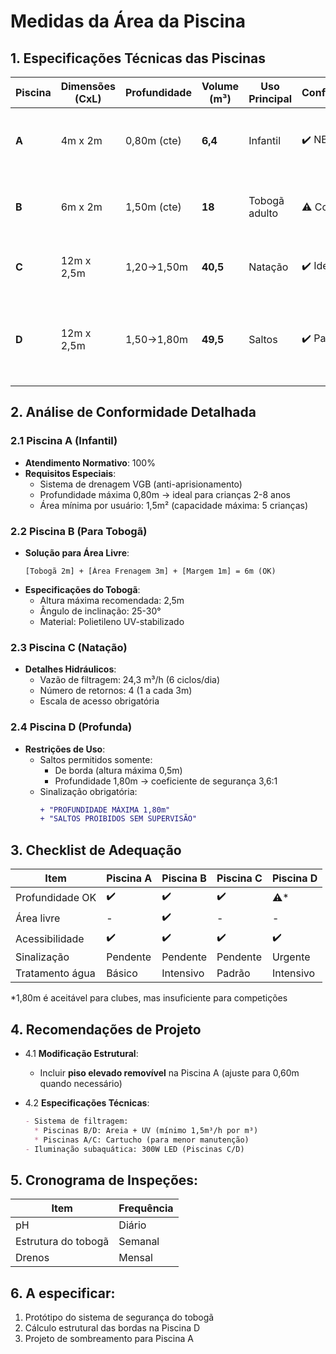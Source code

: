 # Medidas da Área da Piscina

## 1. Especificações Técnicas das Piscinas
| Piscina | Dimensões (CxL) | Profundidade | Volume (m³) | Uso Principal | Conformidade | Pontos Críticos |
|---------|----------------|--------------|-------------|---------------|--------------|-----------------|
| **A** | 4m x 2m | 0,80m (cte) | **6,4** | Infantil | ✔️ NBR 10339 | - Piso antiderrapante classe R11 - Bordas arredondadas |
| **B** | 6m x 2m | 1,50m (cte) | **18** | Tobogã adulto | ⚠️ Condicional | - Área livre: 3m após tobogã - Profundidade mínima OK |
| **C** | 12m x 2,5m | 1,20→1,50m | **40,5** | Natação | ✔️ Ideal | - Inclinação 2,5% (segura) - 1 raia confortável |
| **D** | 12m x 2,5m | 1,50→1,80m | **49,5** | Saltos | ✔️ Parcial | - Só permite saltos de borda (menos de 1m de altura) - Plataforma proibida |

## 2. Análise de Conformidade Detalhada

### 2.1 Piscina A (Infantil)
- **Atendimento Normativo**: 100%
- **Requisitos Especiais**:
  - Sistema de drenagem VGB (anti-aprisionamento)
  - Profundidade máxima 0,80m → ideal para crianças 2-8 anos
  - Área mínima por usuário: 1,5m² (capacidade máxima: 5 crianças)

### 2.2 Piscina B (Para Tobogã)
- **Solução para Área Livre**:
  ```
  [Tobogã 2m] + [Área Frenagem 3m] + [Margem 1m] = 6m (OK)
  ```
- **Especificações do Tobogã**:
  - Altura máxima recomendada: 2,5m
  - Ângulo de inclinação: 25-30°
  - Material: Polietileno UV-stabilizado

### 2.3 Piscina C (Natação)
- **Detalhes Hidráulicos**:
  - Vazão de filtragem: 24,3 m³/h (6 ciclos/dia)
  - Número de retornos: 4 (1 a cada 3m)
  - Escala de acesso obrigatória

### 2.4 Piscina D (Profunda)
- **Restrições de Uso**:
  - Saltos permitidos somente:
    - De borda (altura máxima 0,5m)
    - Profundidade 1,80m → coeficiente de segurança 3,6:1
  - Sinalização obrigatória:
    ```diff
    + "PROFUNDIDADE MÁXIMA 1,80m"
    + "SALTOS PROIBIDOS SEM SUPERVISÃO"
    ```

## 3. Checklist de Adequação
| Item | Piscina A | Piscina B | Piscina C | Piscina D |
|------|----------|----------|----------|----------|
| Profundidade OK | ✔️ | ✔️ | ✔️ | ⚠️* |
| Área livre | - | ✔️ | - | - |
| Acessibilidade | ✔️ | ✔️ | ✔️ | ✔️ |
| Sinalização | Pendente | Pendente | Pendente | Urgente |
| Tratamento água | Básico | Intensivo | Padrão | Intensivo |

*1,80m é aceitável para clubes, mas insuficiente para competições

## 4. Recomendações de Projeto
- 4.1 **Modificação Estrutural**:
   - Incluir **piso elevado removível** na Piscina A (ajuste para 0,60m quando necessário)

- 4.2 **Especificações Técnicas**:
   ```markdown
   - Sistema de filtragem:
     * Piscinas B/D: Areia + UV (mínimo 1,5m³/h por m³)
     * Piscinas A/C: Cartucho (para menor manutenção)
   - Iluminação subaquática: 300W LED (Piscinas C/D)
   ```

## 5. **Cronograma de Inspeções**:
| Item | Frequência |
|------|-----------|
| pH | Diário |
| Estrutura do tobogã | Semanal |
| Drenos | Mensal |

## 6. A especificar:
1. Protótipo do sistema de segurança do tobogã
2. Cálculo estrutural das bordas na Piscina D
3. Projeto de sombreamento para Piscina A

